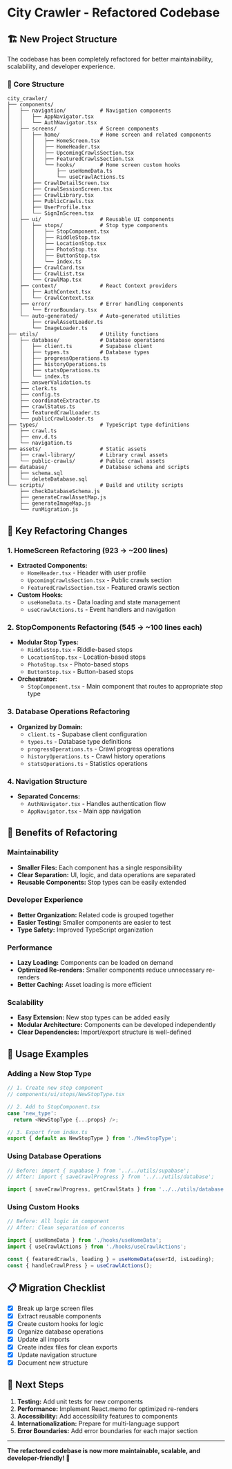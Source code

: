 # City Crawler - Refactored Codebase

## 🏗️ **New Project Structure**

The codebase has been completely refactored for better maintainability, scalability, and developer experience.

### **📁 Core Structure**

```
city_crawler/
├── components/
│   ├── navigation/           # Navigation components
│   │   ├── AppNavigator.tsx
│   │   └── AuthNavigator.tsx
│   ├── screens/              # Screen components
│   │   ├── home/             # Home screen and related components
│   │   │   ├── HomeScreen.tsx
│   │   │   ├── HomeHeader.tsx
│   │   │   ├── UpcomingCrawlsSection.tsx
│   │   │   ├── FeaturedCrawlsSection.tsx
│   │   │   └── hooks/        # Home screen custom hooks
│   │   │       ├── useHomeData.ts
│   │   │       └── useCrawlActions.ts
│   │   ├── CrawlDetailScreen.tsx
│   │   ├── CrawlSessionScreen.tsx
│   │   ├── CrawlLibrary.tsx
│   │   ├── PublicCrawls.tsx
│   │   ├── UserProfile.tsx
│   │   └── SignInScreen.tsx
│   ├── ui/                   # Reusable UI components
│   │   ├── stops/            # Stop type components
│   │   │   ├── StopComponent.tsx
│   │   │   ├── RiddleStop.tsx
│   │   │   ├── LocationStop.tsx
│   │   │   ├── PhotoStop.tsx
│   │   │   ├── ButtonStop.tsx
│   │   │   └── index.ts
│   │   ├── CrawlCard.tsx
│   │   ├── CrawlList.tsx
│   │   └── CrawlMap.tsx
│   ├── context/              # React Context providers
│   │   ├── AuthContext.tsx
│   │   └── CrawlContext.tsx
│   ├── error/                # Error handling components
│   │   └── ErrorBoundary.tsx
│   └── auto-generated/       # Auto-generated utilities
│       ├── crawlAssetLoader.ts
│       └── ImageLoader.ts
├── utils/                    # Utility functions
│   ├── database/             # Database operations
│   │   ├── client.ts         # Supabase client
│   │   ├── types.ts          # Database types
│   │   ├── progressOperations.ts
│   │   ├── historyOperations.ts
│   │   ├── statsOperations.ts
│   │   └── index.ts
│   ├── answerValidation.ts
│   ├── clerk.ts
│   ├── config.ts
│   ├── coordinateExtractor.ts
│   ├── crawlStatus.ts
│   ├── featuredCrawlLoader.ts
│   └── publicCrawlLoader.ts
├── types/                    # TypeScript type definitions
│   ├── crawl.ts
│   ├── env.d.ts
│   └── navigation.ts
├── assets/                   # Static assets
│   ├── crawl-library/        # Library crawl assets
│   └── public-crawls/        # Public crawl assets
├── database/                 # Database schema and scripts
│   ├── schema.sql
│   └── deleteDatabase.sql
└── scripts/                  # Build and utility scripts
    ├── checkDatabaseSchema.js
    ├── generateCrawlAssetMap.js
    ├── generateImageMap.js
    └── runMigration.js
```

## 🔄 **Key Refactoring Changes**

### **1. HomeScreen Refactoring (923 → ~200 lines)**
- **Extracted Components:**
  - `HomeHeader.tsx` - Header with user profile
  - `UpcomingCrawlsSection.tsx` - Public crawls section
  - `FeaturedCrawlsSection.tsx` - Featured crawls section
- **Custom Hooks:**
  - `useHomeData.ts` - Data loading and state management
  - `useCrawlActions.ts` - Event handlers and navigation

### **2. StopComponents Refactoring (545 → ~100 lines each)**
- **Modular Stop Types:**
  - `RiddleStop.tsx` - Riddle-based stops
  - `LocationStop.tsx` - Location-based stops
  - `PhotoStop.tsx` - Photo-based stops
  - `ButtonStop.tsx` - Button-based stops
- **Orchestrator:**
  - `StopComponent.tsx` - Main component that routes to appropriate stop type

### **3. Database Operations Refactoring**
- **Organized by Domain:**
  - `client.ts` - Supabase client configuration
  - `types.ts` - Database type definitions
  - `progressOperations.ts` - Crawl progress operations
  - `historyOperations.ts` - Crawl history operations
  - `statsOperations.ts` - Statistics operations

### **4. Navigation Structure**
- **Separated Concerns:**
  - `AuthNavigator.tsx` - Handles authentication flow
  - `AppNavigator.tsx` - Main app navigation

## 🎯 **Benefits of Refactoring**

### **Maintainability**
- **Smaller Files:** Each component has a single responsibility
- **Clear Separation:** UI, logic, and data operations are separated
- **Reusable Components:** Stop types can be easily extended

### **Developer Experience**
- **Better Organization:** Related code is grouped together
- **Easier Testing:** Smaller components are easier to test
- **Type Safety:** Improved TypeScript organization

### **Performance**
- **Lazy Loading:** Components can be loaded on demand
- **Optimized Re-renders:** Smaller components reduce unnecessary re-renders
- **Better Caching:** Asset loading is more efficient

### **Scalability**
- **Easy Extension:** New stop types can be added easily
- **Modular Architecture:** Components can be developed independently
- **Clear Dependencies:** Import/export structure is well-defined

## 🚀 **Usage Examples**

### **Adding a New Stop Type**
```typescript
// 1. Create new stop component
// components/ui/stops/NewStopType.tsx

// 2. Add to StopComponent.tsx
case 'new_type':
  return <NewStopType {...props} />;

// 3. Export from index.ts
export { default as NewStopType } from './NewStopType';
```

### **Using Database Operations**
```typescript
// Before: import { supabase } from '../../utils/supabase';
// After: import { saveCrawlProgress } from '../../utils/database';

import { saveCrawlProgress, getCrawlStats } from '../../utils/database';
```

### **Using Custom Hooks**
```typescript
// Before: All logic in component
// After: Clean separation of concerns

import { useHomeData } from './hooks/useHomeData';
import { useCrawlActions } from './hooks/useCrawlActions';

const { featuredCrawls, loading } = useHomeData(userId, isLoading);
const { handleCrawlPress } = useCrawlActions();
```

## 📋 **Migration Checklist**

- [x] Break up large screen files
- [x] Extract reusable components
- [x] Create custom hooks for logic
- [x] Organize database operations
- [x] Update all imports
- [x] Create index files for clean exports
- [x] Update navigation structure
- [x] Document new structure

## 🔧 **Next Steps**

1. **Testing:** Add unit tests for new components
2. **Performance:** Implement React.memo for optimized re-renders
3. **Accessibility:** Add accessibility features to components
4. **Internationalization:** Prepare for multi-language support
5. **Error Boundaries:** Add error boundaries for each major section

---

**The refactored codebase is now more maintainable, scalable, and developer-friendly! 🎉** 
